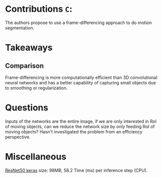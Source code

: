 # Contributions ```C```:
The authors propose to use a frame-differencing approach to do motion segmentation.

# Takeaways
## Comparison
Frame-differencing is more computationally efficient than 3D convolutional neural networks and has a better capability of capturing small objects due to smoothing or regularization.

# Questions
Inputs of the networks are the entire image, if we are only interested in RoI of moving objects, can we reduce the network size by only feeding RoI of moving objects?
Hasn't investigated the problem from an efficiency perspective. 

# Miscellaneous
[ResNet50 keras](https://keras.io/api/applications/) size: 98MB, 58.2 Time (ms) per inference step (CPU).
